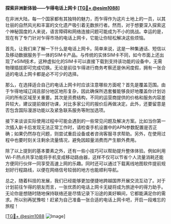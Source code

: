 **探索非洲新体验——乍得电话上网卡 [[TG💪+ @esim1088](https://t.me/s/esim1088)]**

在非洲大陆，每一个国家都有其独特的魅力，而乍得作为这片土地上的一员，以其壮丽的自然风光和丰富的文化遗产吸引着无数旅行者。然而，对于想要深入探索这个神秘国度的人来说，语言障碍和网络连接问题可能成为不小的挑战。幸运的是，现在有了专门针对乍得市场的电话上网卡，它能让你轻松解决这些烦恼。

首先，让我们来了解一下什么是电话上网卡。简单来说，这是一种集通话、短信以及移动数据服务于一体的SIM卡产品。与传统的实体SIM卡不同，如今市面上还出现了eSIM技术，这种虚拟化的SIM卡可以直接下载到支持该功能的设备中，无需物理插拔即可完成切换。无论是前往乍得进行商务考察还是休闲度假，拥有一张合适的电话上网卡都是必不可少的选择。

那么，在选择适合自己的电话上网卡时应该注意哪些方面呢？首先是覆盖范围。由于乍得地域辽阔且部分地区地形复杂，因此确保所选套餐能够良好地覆盖你计划访问的所有区域至关重要。其次是资费结构，不同的运营商提供的价格和服务内容差异较大，建议提前做好功课，对比多家公司的报价后再做决定。此外，还要留意是否包含国际漫游功能以及紧急联系服务等附加选项。

接下来谈谈实际使用过程中可能会遇到的一些常见问题及解决方案。比如当你第一次插入新卡后发现无法正常工作时，请检查手机设置中的APN参数配置是否正确；如果仍然存在问题，则尝试重启设备或者咨询客服寻求帮助。另外，在使用过程中也要时刻关注剩余流量情况，避免因超量消费而产生额外费用。

除了以上提到的基本要素之外，还有一些小技巧可以帮助提升整体体验。例如利用Wi-Fi热点共享功能将手机变成移动路由器，这样不仅可以节省个人流量消耗还能方便同行伙伴一同享受高速上网的乐趣。同时还可以通过下载离线地图软件提前规划好行程路线，以便在网络信号较弱的地方也能顺利导航。

总之，随着科技的发展，我们已经能够更加便捷地跨越国界开展交流互动了。对于计划前往乍得的朋友而言，一张优质的电话上网卡无疑将成为旅途中的得力助手。无论你是想随时随地保持联络还是尽情记录下沿途的美好瞬间，它都能满足你的需求。所以别再犹豫啦！赶紧为自己准备一张合适的电话上网卡吧，开启一段难忘的旅程！

[[TG💪+ @esim1088](https://t.me/s/esim1088) ![Image](https://i.postimg.cc/4NQfJmqS/Snipaste-2025-05-13-00-14-12.png)]